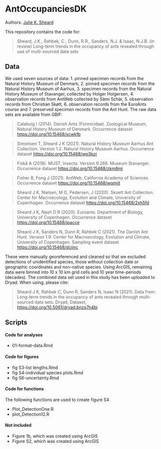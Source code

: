 # AntOccupanciesDK

Authors: [Julie K. Sheard](https://github.com/JKSheard)

This repository contains the code for:
>Sheard, J.K., Rahbek, C., Dunn, R.R., Sanders, N.J. & Isaac, N.J.B. (in review) Long-term trends in the occupancy of ants revealed through use of multi-sourced data sets 

## Data
We used seven sources of data: 1. pinned specimen records from the Natural History Museum of Denmark, 2. pinned specimen records from the Natural History Museum of Aarhus, 3. specimen records from the Natural History Museum of Stavanger, collected by Holger Holgersen, 4. observation records from AntWeb collected by Sämi Schär, 5. observation records from Christian Skøtt, 6. observation records from the EuroAnts course and 7. preserved specimen records from the Ant Hunt. The raw data sets are available from GBIF:

>Calabuig I (2014). Danish Ants (Formicidae). Zoological Museum, Natural History Museum of Denmark. Occurrence dataset https://doi.org/10.15468/xcwkfb

>Simonsen T, Sheard J K (2021). Natural History Museum Aarhus Ant Collection. Version 1.2. Natural History Museum Aarhus. Occurrence dataset https://doi.org/10.15468/wp3kzr

>Fiskå A (2018). MUST, Insecta. Version 9.266. Museum Stavanger. Occurrence dataset https://doi.org/10.15468/zkm8mj

>Fisher B, Fong J (2021). AntWeb. California Academy of Sciences. Occurrence dataset https://doi.org/10.15468/wqmjjt

>Sheard J K, Nielsen, M G, Pedersen, J (2020). Skoett Ant Collection. Center for Macroecology, Evolution and Climate, University of Copenhagen. Occurrence dataset https://doi.org/10.15468/2xh5fd

>Sheard J K, Nash D R (2020). Euroants. Department of Biology, University of Copenhagen. Occurrence dataset https://doi.org/10.15468/jpacce

>Sheard J K, Sanders N, Dunn R, Rahbek C (2021). The Danish Ant Hunt. Version 1.9. Center for Macroecology, Evolution and Climate, University of Copenhagen. Sampling event dataset https://doi.org/10.15468/dcijnc

These were manually georeferenced and cleaned so that we excluded detections of unidentified species, those without collection date or geographic coordinates and non-native species. Using ArcGIS, remaining data were binned into 10 x 10 km grid cells and 10 year time-periods (decades). The combined data set used in this study has been uploaded to Dryad. When using, please cite:

>Sheard J K, Rahbek C, Dunn R, Sanders N, Isaac N (2021). Data from: Long-term trends in the occupancy of ants revealed through multi-sourced data sets. Dryad, Dataset, https://doi.org/10.5061/dryad.bnzs7h4bj

## Scripts

#### Code for analyses

* 01-format-data.Rmd

#### Code for figures

* fig S3-list lengths.Rmd
* fig S4-individual species plots.Rmd
* fig S6-uncertainty.Rmd

#### Code for functions

The following functions are used to create figure S4
* Plot_DetectionOne.R
* plot_Detection12.R

#### Not included

* Figure 1b, which was created using ArcGIS
* Figure S2, which was created using ArcGIS
